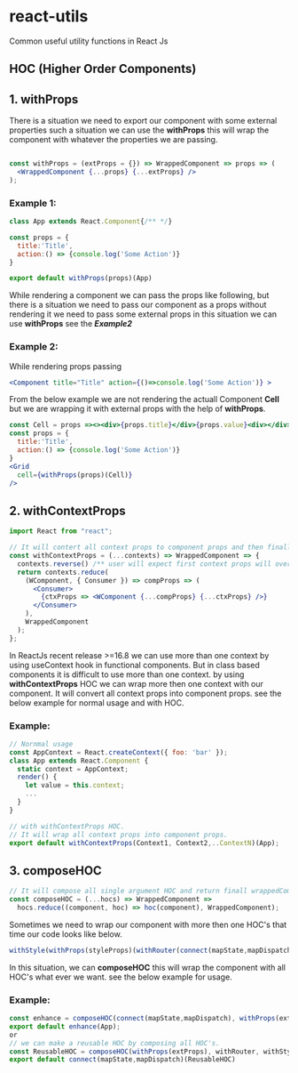 # react-utils
Common useful utility functions in React Js

  ## HOC (Higher Order Components)
  
  ## 1. withProps
  There is a situation we need to export our component with some external properties such a situation we can use the **withProps** this will wrap the component with whatever the properties we are passing.

```jsx

const withProps = (extProps = {}) => WrappedComponent => props => (
  <WrappedComponent {...props} {...extProps} />
);

```
### Example 1:
```jsx
class App extends React.Component{/** */}

const props = {
  title:'Title',
  action:() => {console.log('Some Action')}
}

export default withProps(props)(App)
```
While rendering a component we can pass the props like following, but there is a situation we need to pass our component as a props without rendering it we need to pass some external props in this situation we can use **withProps** see the _**Example2**_

### Example 2:
While rendering props passing
```jsx
<Component title="Title" action={()=>console.log('Some Action')} >
```
From the below example we are not rendering the actuall Component **Cell** but we are wrapping it with external props with the help of **withProps**.
```jsx
const Cell = props =><><div>{props.title}</div>{props.value}<div></div></>
const props = {
  title:'Title',
  action:() => {console.log('Some Action')}
}
<Grid
  cell={withProps(props)(Cell)}
/>
```


## 2. withContextProps
```jsx
import React from "react";

// It will contert all context props to component props and then finally return the wrappedComponent
const withContextProps = (...contexts) => WrappedComponent => {
  contexts.reverse() /** user will expect first context props will over written with next context */
  return contexts.reduce(
    (WComponent, { Consumer }) => compProps => (
      <Consumer>
        {ctxProps => <WComponent {...compProps} {...ctxProps} />}
      </Consumer>
    ),
    WrappedComponent
  );
};
```

In ReactJs recent release >=16.8 we can use more than one context by using useContext hook in functional components. But in class based components it is difficult to use more than one context. by using **withContextProps** HOC we can wrap more then one context with our component. It will convert all context props into component props. see the below example for normal usage and with HOC.

### Example:
```jsx
// Nornmal usage
const AppContext = React.createContext({ foo: 'bar' });
class App extends React.Component {
  static context = AppContext;
  render() {
    let value = this.context;
    ...
  }
}

// with withContextProps HOC.
// It will wrap all context props into component props.
export default withContextProps(Context1, Context2,..ContextN)(App);
```


## 3. composeHOC
```jsx
// It will compose all single argument HOC and return finall wrappedComponent
const composeHOC = (...hocs) => WrappedComponent =>
  hocs.reduce((component, hoc) => hoc(component), WrappedComponent);
```
  Sometimes we need to wrap our component with more then one HOC's that time our code looks like below.
```jsx
withStyle(withProps(styleProps)(withRouter(connect(mapState,mapDispatch)(App))))
```
  In this situation, we can **composeHOC** this will wrap the component with all HOC's what ever we want. see the below example for usage.

### Example:
```jsx
const enhance = composeHOC(connect(mapState,mapDispatch), withProps(extProps), withRouter, withStyle);
export default enhance(App);
or 
// we can make a reusable HOC by composing all HOC's.
const ReusableHOC = composeHOC(withProps(extProps), withRouter, withStyle)
export default connect(mapState,mapDispatch)(ReusableHOC)
```
